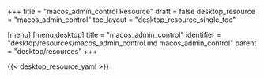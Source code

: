 +++
title = "macos_admin_control Resource"
draft = false
desktop_resource = "macos_admin_control"
toc_layout = "desktop_resource_single_toc"

[menu]
  [menu.desktop]
    title = "macos_admin_control"
    identifier = "desktop/resources/macos_admin_control.md macos_admin_control"
    parent = "desktop/resources"
+++

{{< desktop_resource_yaml >}}
